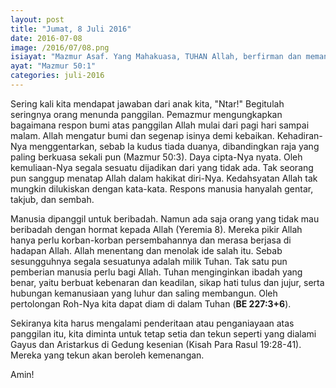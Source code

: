 ```yaml
---
layout: post
title: "Jumat, 8 Juli 2016"
date: 2016-07-08
image: /2016/07/08.png
isiayat: "Mazmur Asaf. Yang Mahakuasa, TUHAN Allah, berfirman dan memanggil bumi, dari terbitnya matahari sampai kepada terbenamnya."
ayat: "Mazmur 50:1"
categories: juli-2016
---
```


Sering kali kita mendapat jawaban dari anak kita, "Ntar!" Begitulah seringnya orang menunda panggilan. Pemazmur mengungkapkan bagaimana respon bumi atas panggilan Allah mulai dari pagi hari sampai malam. Allah mengatur bumi dan segenap isinya demi kebaikan. Kehadiran-Nya menggentarkan, sebab Ia kudus tiada duanya, dibandingkan raja yang paling berkuasa sekali pun (Mazmur 50:3). Daya cipta-Nya nyata. Oleh kemuliaan-Nya segala sesuatu dijadikan dari yang tidak ada. Tak seorang pun sanggup menatap Allah dalam hakikat diri-Nya. Kedahsyatan Allah tak mungkin dilukiskan dengan kata-kata. Respons manusia hanyalah gentar, takjub, dan sembah.

Manusia dipanggil untuk beribadah. Namun ada saja orang yang tidak mau beribadah dengan hormat kepada Allah (Yeremia 8). Mereka pikir Allah hanya perlu korban-korban persembahannya dan merasa berjasa di hadapan Allah. Allah menentang dan menolak ide salah itu. Sebab sesungguhnya segala sesuatunya adalah milik Tuhan. Tak satu pun pemberian manusia perlu bagi Allah. Tuhan menginginkan ibadah yang benar, yaitu berbuat kebenaran dan keadilan, sikap hati tulus dan jujur, serta hubungan kemanusiaan yang luhur dan saling membangun. Oleh pertolongan Roh-Nya kita dapat diam di dalam Tuhan (**BE 227:3+6**).

Sekiranya kita harus mengalami penderitaan atau penganiayaan atas panggilan itu, kita diminta untuk tetap setia dan tekun seperti yang dialami Gayus dan Aristarkus di Gedung kesenian (Kisah Para Rasul 19:28-41). Mereka yang tekun akan beroleh kemenangan.

Amin!